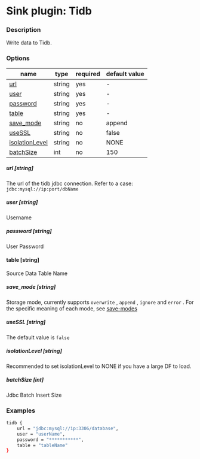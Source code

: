 # Sink plugin: Tidb

### Description

Write data to Tidb.

### Options

| name             | type   | required | default value |
|------------------| ------ |----------|---------------|
| [url](#url-string)              | string | yes      | -             |
| [user](#user-string)             | string | yes      | -             |
| [password](#password-string)         | string | yes      | -             |
| [table](#table-string)            | string | yes      | -             |
| [save_mode](#save_mode-string)        | string | no       | append        |
| [useSSL](#useSSL-string)           | string | no       | false         |
| [isolationLevel](#isolationLevel-string)    | string | no       | NONE           |
| [batchSize](#batchSize-int)    | int | no       | 150           |

##### url [string]

The url of the tidb jdbc connection. Refer to a case: `jdbc:mysql://ip:port/dbName`

##### user [string]

Username

##### password [string]

User Password

#### table [string]

Source Data Table Name

##### save_mode [string]

Storage mode, currently supports `overwrite` , `append` , `ignore` and `error` . For the specific meaning of each mode, see [save-modes](https://spark.apache.org/docs/latest/sql-programming-guide.html#save-modes)

##### useSSL [string]

The default value is `false`

##### isolationLevel [string]

Recommended to set isolationLevel to NONE if you have a large DF to load.

##### batchSize [int]

Jdbc Batch Insert Size

### Examples

```bash
tidb {
    url = "jdbc:mysql://ip:3306/database",
    user = "userName",
    password = "***********",
    table = "tableName"
}
```
